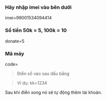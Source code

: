 ### Hãy nhập imei vào bên dưới

imei=99001534094414

### Số tiền 50k = 5, 100k = 10

donate=5

### Mã máy

code=

> Điền số vào sau dấu bằng

> Ví dụ: kk=1234

Sau khi điền xong nó sẽ tự động thêm tài khoản.
